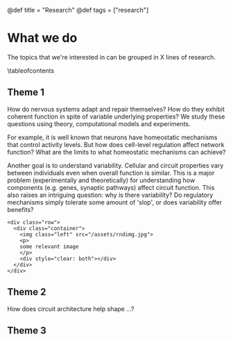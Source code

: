 @def title = "Research"
@def tags = ["research"]

# What we do
The topics that we're interested in can be grouped in X lines of research.

\tableofcontents <!-- you can use \toc as well -->

## Theme 1
How do nervous systems adapt and repair themselves? How do they exhibit coherent function in spite of variable underlying properties? We study these questions using theory, computational models and experiments.

For example, it is well known that neurons have homeostatic mechanisms that control activity levels. But how does cell-level regulation affect network function? What are the limits to what homeostatic mechanisms can achieve?

Another goal is to understand variability. Cellular and circuit properties vary between individuals even when overall function is similar. This is a major problem (experimentally and theoretically) for understanding how components (e.g. genes, synaptic pathways) affect circuit function. This also raises an intriguing question: why is there variability? Do regulatory mechanisms simply tolerate some amount of 'slop', or does variability offer benefits?

~~~
<div class="row">
  <div class="container">
    <img class="left" src="/assets/rndimg.jpg">
    <p>
    some relevant image
    </p>
    <div style="clear: both"></div>      
  </div>
</div>
~~~

## Theme 2
How does circuit architecture help shape ...?

## Theme 3
